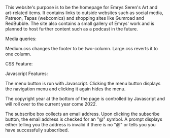 This website's purpose is to be the homepage for Emrys Seren's Art and art-related items. It contains links to outside websites such as social media, Patreon, Tapas (webcomics) and shopping sites like Gumroad and RedBubble. The site also contains a small gallery of Emrys' work and is planned to host further content such as a podcast in the future.

Media queries:

Medium.css changes the footer to be two-column. Large.css reverts it to one column.

CSS Feature:



Javascript Features:

The menu button is run with Javascript. Clicking the menu button displays the navigation menu and clicking it again hides the menu.

The copyright year at the bottom of the page is controlled by Javascript and will roll over to the current year come 2022.

The subscribe box collects an email address. Upon clicking the subscribe button, the email address is checked for an "@" symbol. A prompt displays either telling you the address is invalid if there is no "@" or tells you you have successfully subscribed.
